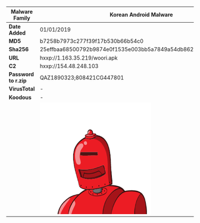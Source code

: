 | Malware Family        | Korean Android Malware                                       |
| --------------------- | ------------------------------------------------------------ |
| **Date Added**        | 01/01/2019                                                   |
| **MD5**               | b7258b7973c277f39f17b530b66b54c0                             |
| **Sha256**            | 25effbaa68500792b9874e0f1535e003bb5a7849a54db8621a73f1f36834196f |
| **URL**               | hxxp://1.163.35.219/woori.apk                                |
| **C2**                | hxxp://154.48.248.103                                        |
| **Password to r.zip** | QAZ1890323;808421CG447801                                    |
| **VirusTotal**        | -                                                            |
| **Koodous**           | -                                                            |
|                       | ![](../assets/b4844fdd99e83d4463682dc1186272e2ad4d0518161b0f830f3516356b713fd9.png) |